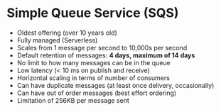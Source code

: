 # Simple Queue Service (SQS)

* Oldest offering (over 10 years old)
* Fully managed (Serverless)
* Scales from 1 message per second to 10,000s per second
* Default retention of messages: **4 days, maximum of 14 days**
* No limit to how many messages can be in the queue
* Low latency (< 10 ms on publish and receive)
* Horizontal scaling in terms of number of consumers
* Can have duplicate messages (at least once delivery, occasionally)
* Can have out of order messages (best effort ordering)
* Limitation of 256KB per message sent 